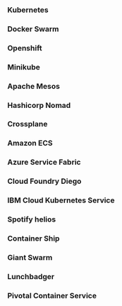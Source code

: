 ### Kubernetes


### Docker Swarm


### Openshift


### Minikube


### Apache Mesos


### Hashicorp Nomad


### Crossplane


### Amazon ECS


### Azure Service Fabric


### Cloud Foundry Diego


### IBM Cloud Kubernetes Service


### Spotify helios


### Container Ship


### Giant Swarm


### Lunchbadger


### Pivotal Container Service